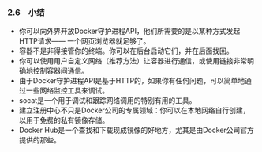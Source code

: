 ### 2.6　小结

+ 你可以向外界开放Docker守护进程API，他们所需要的是以某种方式发起HTTP请求—— 一个网页浏览器就足够了。
+ 容器不是非得接管你的终端。你可以在后台启动它们，并在后面找回。
+ 你可以使用用户自定义网络（推荐方法）让容器进行通信，或使用链接非常明确地控制容器间通信。
+ 由于Docker守护进程API是基于HTTP的，如果你有任何问题，可以简单地通过一些网络监控工具来调试。
+ socat是一个用于调试和跟踪网络调用的特别有用的工具。
+ 建立注册中心不只是Docker公司的专属领域：你可以在本地网络自行创建，以用于免费的私有镜像存储。
+ Docker Hub是一个查找和下载现成镜像的好地方，尤其是由Docker公司官方提供的那些。



